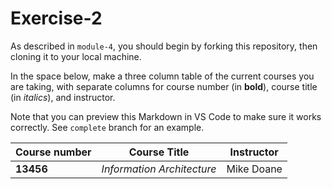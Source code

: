 # Exercise-2
As described in `module-4`, you should begin by forking this repository, then cloning it to your local machine.

In the space below, make a three column table of the current courses you are taking, with separate columns for course number (in **bold**), course title (in _italics_), and instructor.

Note that you can preview this Markdown in VS Code to make sure it works correctly. See `complete` branch for an example.

 | Course number | Course Title | Instructor |
 |	------------ | ------------ | ---------- |
 | 	**13456**    | _Information Architecture_ | Mike Doane |